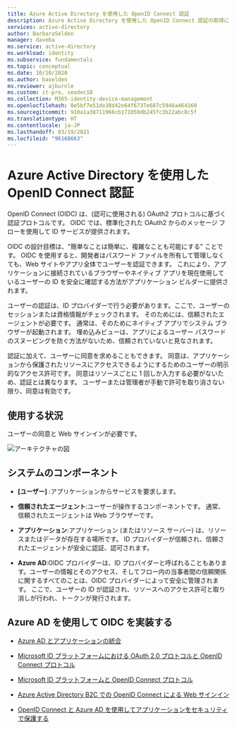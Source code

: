 ```yaml
---
title: Azure Active Directory を使用した OpenID Connect 認証
description: Azure Active Directory を使用した OpenID Connect 認証の取得に関するアーキテクチャ ガイダンス。
services: active-directory
author: BarbaraSelden
manager: daveba
ms.service: active-directory
ms.workload: identity
ms.subservice: fundamentals
ms.topic: conceptual
ms.date: 10/10/2020
ms.author: baselden
ms.reviewer: ajburnle
ms.custom: it-pro, seodec18
ms.collection: M365-identity-device-management
ms.openlocfilehash: 0e5bf7e51de38d42e64f6737e687c5946a464160
ms.sourcegitcommit: 910a1a38711966cb171050db245fc3b22abc8c5f
ms.translationtype: HT
ms.contentlocale: ja-JP
ms.lasthandoff: 03/19/2021
ms.locfileid: "96168663"
---
```

# <a name="openid-connect-authentication-with-azure-active-directory"></a>Azure Active Directory を使用した OpenID Connect 認証

OpenID Connect (OIDC) は、(認可に使用される) OAuth2 プロトコルに基づく認証プロトコルです。 OIDC では、標準化された OAuth2 からのメッセージ フローを使用して ID サービスが提供されます。 

OIDC の設計目標は、"簡単なことは簡単に、複雑なことも可能にする" ことです。 OIDC を使用すると、開発者はパスワード ファイルを所有して管理しなくても、Web サイトやアプリ全体でユーザーを認証できます。 これにより、アプリケーションに接続されているブラウザーやネイティブ アプリを現在使用しているユーザーの ID を安全に確認する方法がアプリケーション ビルダーに提供されます。

ユーザーの認証は、ID プロバイダーで行う必要があります。ここで、ユーザーのセッションまたは資格情報がチェックされます。 そのためには、信頼されたエージェントが必要です。 通常は、そのためにネイティブ アプリでシステム ブラウザーが起動されます。 埋め込みビューは、アプリによるユーザー パスワードのスヌーピングを防ぐ方法がないため、信頼されていないと見なされます。 

認証に加えて、ユーザーに同意を求めることもできます。 同意は、アプリケーションから保護されたリソースにアクセスできるようにするためのユーザーの明示的なアクセス許可です。 同意はリソースごとに 1 回しか入力する必要がないため、認証とは異なります。 ユーザーまたは管理者が手動で許可を取り消さない限り、同意は有効です。 

## <a name="use-when"></a>使用する状況

ユーザーの同意と Web サインインが必要です。

![アーキテクチャの図](./media/authentication-patterns/oidc-auth.png)

## <a name="components-of-system"></a>システムのコンポーネント

* **[ユーザー]** :アプリケーションからサービスを要求します。

* **信頼されたエージェント**:ユーザーが操作するコンポーネントです。 通常、信頼されたエージェントは Web ブラウザーです。

* **アプリケーション**:アプリケーション (またはリソース サーバー) は、リソースまたはデータが存在する場所です。 ID プロバイダーが信頼され、信頼されたエージェントが安全に認証、認可されます。 

* **Azure AD**:OIDC プロバイダーは、ID プロバイダーと呼ばれることもあります。ユーザーの情報とそのアクセス、そしてフロー内の当事者間の信頼関係に関するすべてのことは、OIDC プロバイダーによって安全に管理されます。 ここで、ユーザーの ID が認証され、リソースへのアクセス許可と取り消しが行われ、トークンが発行されます。 

## <a name="implement-oidc-with-azure-ad"></a>Azure AD を使用して OIDC を実装する

* [Azure AD とアプリケーションの統合](../saas-apps/tutorial-list.md) 

* [Microsoft ID プラットフォームにおける OAuth 2.0 プロトコルと OpenID Connect プロトコル](../develop/active-directory-v2-protocols.md) 

* [Microsoft ID プラットフォームと OpenID Connect プロトコル](../develop/v2-protocols-oidc.md) 

* [Azure Active Directory B2C での OpenID Connect による Web サインイン](../../active-directory-b2c/openid-connect.md) 

* [OpenID Connect と Azure AD を使用してアプリケーションをセキュリティで保護する](/learn/modules/secure-app-with-oidc-and-azure-ad/) 

